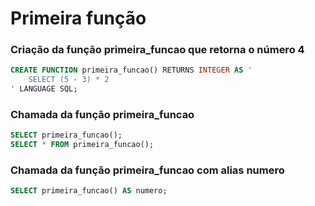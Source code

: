 # Primeira função

### Criação da função primeira_funcao que retorna o número 4

```sql
CREATE FUNCTION primeira_funcao() RETURNS INTEGER AS '
    SELECT (5 - 3) * 2
' LANGUAGE SQL;
```

### Chamada da função primeira_funcao

```sql
SELECT primeira_funcao();
SELECT * FROM primeira_funcao();
```

### Chamada da função primeira_funcao com alias numero

```sql
SELECT primeira_funcao() AS numero;
```